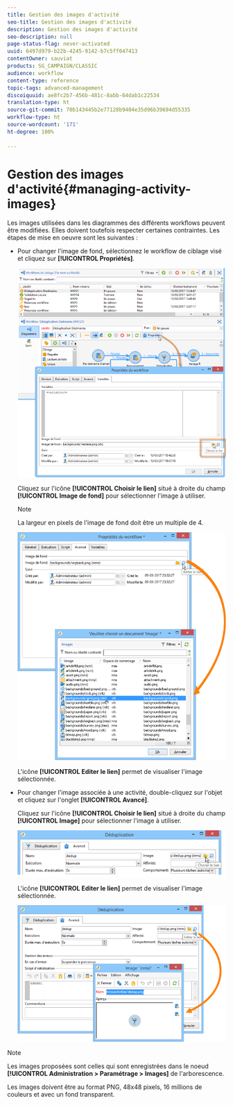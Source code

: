 ```yaml
---
title: Gestion des images d'activité
seo-title: Gestion des images d'activité
description: Gestion des images d'activité
seo-description: null
page-status-flag: never-activated
uuid: 6497d979-b22b-4245-9142-b7c5ff047413
contentOwner: sauviat
products: SG_CAMPAIGN/CLASSIC
audience: workflow
content-type: reference
topic-tags: advanced-management
discoiquuid: ae8fc2b7-456b-481c-8abb-64dab1c22534
translation-type: ht
source-git-commit: 70b143445b2e77128b9404e35d96b39694d55335
workflow-type: ht
source-wordcount: '171'
ht-degree: 100%

---
```



# Gestion des images d&#39;activité{#managing-activity-images}

Les images utilisées dans les diagrammes des différents workflows peuvent être modifiées. Elles doivent toutefois respecter certaines contraintes. Les étapes de mise en oeuvre sont les suivantes :

* Pour changer l&#39;image de fond, sélectionnez le workflow de ciblage visé et cliquez sur **[!UICONTROL Propriétés]**.

   ![](assets/s_user_segmentation_properties_tab.png)

   Cliquez sur l&#39;icône **[!UICONTROL Choisir le lien]** situé à droite du champ **[!UICONTROL Image de fond]** pour sélectionner l&#39;image à utiliser.

   >[!NOTE]
   >
   >La largeur en pixels de l&#39;image de fond doit être un multiple de 4.

   ![](assets/s_user_segmentation_background_select.png)

   L&#39;icône **[!UICONTROL Editer le lien]** permet de visualiser l&#39;image sélectionnée.

* Pour changer l&#39;image associée à une activité, double-cliquez sur l&#39;objet et cliquez sur l&#39;onglet **[!UICONTROL Avancé]**.

   Cliquez sur l&#39;icône **[!UICONTROL Choisir le lien]** situé à droite du champ **[!UICONTROL Image]** pour sélectionner l&#39;image à utiliser.

   ![](assets/s_user_segmentation_activity_image.png)

   L&#39;icône **[!UICONTROL Editer le lien]** permet de visualiser l&#39;image sélectionnée.

   ![](assets/s_user_segmentation_activity_image_select.png)

>[!NOTE]
>
>Les images proposées sont celles qui sont enregistrées dans le noeud **[!UICONTROL Administration > Paramétrage > Images]** de l&#39;arborescence.
>  
>Les images doivent être au format PNG, 48x48 pixels, 16 millions de couleurs et avec un fond transparent.

